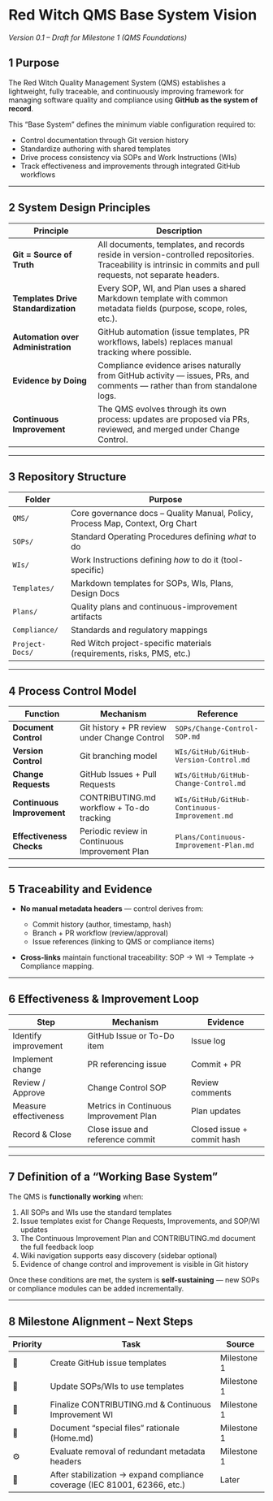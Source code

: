 # **Red Witch QMS Base System Vision**

*Version 0.1 – Draft for Milestone 1 (QMS Foundations)*

## 1  Purpose

The Red Witch Quality Management System (QMS) establishes a lightweight, fully traceable, and continuously improving framework for managing software quality and compliance using **GitHub as the system of record**.

This “Base System” defines the minimum viable configuration required to:

* Control documentation through Git version history
* Standardize authoring with shared templates
* Drive process consistency via SOPs and Work Instructions (WIs)
* Track effectiveness and improvements through integrated GitHub workflows

---

## 2  System Design Principles

| Principle                           | Description                                                                                                                                                    |
| ----------------------------------- | -------------------------------------------------------------------------------------------------------------------------------------------------------------- |
| **Git = Source of Truth**           | All documents, templates, and records reside in version-controlled repositories. Traceability is intrinsic in commits and pull requests, not separate headers. |
| **Templates Drive Standardization** | Every SOP, WI, and Plan uses a shared Markdown template with common metadata fields (purpose, scope, roles, etc.).                                             |
| **Automation over Administration**  | GitHub automation (issue templates, PR workflows, labels) replaces manual tracking where possible.                                                             |
| **Evidence by Doing**               | Compliance evidence arises naturally from GitHub activity — issues, PRs, and comments — rather than from standalone logs.                                      |
| **Continuous Improvement**          | The QMS evolves through its own process: updates are proposed via PRs, reviewed, and merged under Change Control.                                              |

---

## 3  Repository Structure

| Folder          | Purpose                                                                        |
| --------------- | ------------------------------------------------------------------------------ |
| `QMS/`          | Core governance docs – Quality Manual, Policy, Process Map, Context, Org Chart |
| `SOPs/`         | Standard Operating Procedures defining *what* to do                            |
| `WIs/`          | Work Instructions defining *how* to do it (tool-specific)                      |
| `Templates/`    | Markdown templates for SOPs, WIs, Plans, Design Docs                           |
| `Plans/`        | Quality plans and continuous-improvement artifacts                             |
| `Compliance/`   | Standards and regulatory mappings                                              |
| `Project-Docs/` | Red Witch project-specific materials (requirements, risks, PMS, etc.)          |

---

## 4  Process Control Model

| Function                   | Mechanism                                      | Reference                                     |
| -------------------------- | ---------------------------------------------- | --------------------------------------------- |
| **Document Control**       | Git history + PR review under Change Control   | `SOPs/Change-Control-SOP.md`                  |
| **Version Control**        | Git branching model                            | `WIs/GitHub/GitHub-Version-Control.md`        |
| **Change Requests**        | GitHub Issues + Pull Requests                  | `WIs/GitHub/GitHub-Change-Control.md`         |
| **Continuous Improvement** | CONTRIBUTING.md workflow + To-do tracking      | `WIs/GitHub/GitHub-Continuous-Improvement.md` |
| **Effectiveness Checks**   | Periodic review in Continuous Improvement Plan | `Plans/Continuous-Improvement-Plan.md`        |

---

## 5  Traceability and Evidence

* **No manual metadata headers** — control derives from:

  * Commit history (author, timestamp, hash)
  * Branch + PR workflow (review/approval)
  * Issue references (linking to QMS or compliance items)

* **Cross-links** maintain functional traceability:
  SOP → WI → Template → Compliance mapping.

---

## 6  Effectiveness & Improvement Loop

| Step                  | Mechanism                              | Evidence                   |
| --------------------- | -------------------------------------- | -------------------------- |
| Identify improvement  | GitHub Issue or To-Do item             | Issue log                  |
| Implement change      | PR referencing issue                   | Commit + PR                |
| Review / Approve      | Change Control SOP                     | Review comments            |
| Measure effectiveness | Metrics in Continuous Improvement Plan | Plan updates               |
| Record & Close        | Close issue and reference commit       | Closed issue + commit hash |

---

## 7  Definition of a “Working Base System”

The QMS is **functionally working** when:

1. All SOPs and WIs use the standard templates
2. Issue templates exist for Change Requests, Improvements, and SOP/WI updates
3. The Continuous Improvement Plan and CONTRIBUTING.md document the full feedback loop
4. Wiki navigation supports easy discovery (sidebar optional)
5. Evidence of change control and improvement is visible in Git history

Once these conditions are met, the system is **self-sustaining** — new SOPs or compliance modules can be added incrementally.

---

## 8  Milestone Alignment – Next Steps

| Priority | Task                                                                      | Source      |
| -------- | ------------------------------------------------------------------------- | ----------- |
| 🔧       | Create GitHub issue templates                                             | Milestone 1 |
| 🧩       | Update SOPs/WIs to use templates                                          | Milestone 1 |
| 📘       | Finalize CONTRIBUTING.md & Continuous Improvement WI                      | Milestone 1 |
| 💬       | Document “special files” rationale (Home.md)                              | Milestone 1 |
| ⚙️       | Evaluate removal of redundant metadata headers                            | Milestone 1 |
| 🧠       | After stabilization → expand compliance coverage (IEC 81001, 62366, etc.) | Later       |
